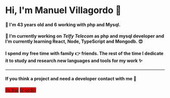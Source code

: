 # Hi, I'm Manuel Villagordo 👋

#### :shushing_face: I'm 43 years old and 6 working with php and Mysql. 
#### 🔭 I’m currently working on *Telfy* *Telecom* as php and mysql developer and I’m currently learning React, Node, TypeScript and Mongodb. :heart_eyes:

#### I spend my free time with family 👉 friends. The rest of the time I dedicate it to study and research new languages and tools for my work :sparkles:

<hr />

#### If you think a project and need a developer contact with me :muscle:

<span style="background-color: red">[twitter](https://twitter.com/manufit78)</span>
<span style="background-color: red">[linkedIn](https://linkedin.com/in/manu78)</span>




<!--
**mnuhell/mnuhell** is a ✨ _special_ ✨ repository because its `README.md` (this file) appears on your GitHub profile.

Here are some ideas to get you started:

- 🔭 I’m currently working on ...
- 🌱 I’m currently learning ...
- 👯 I’m looking to collaborate on ...
- 🤔 I’m looking for help with ...
- 💬 Ask me about ...
- 📫 How to reach me: ...
- 😄 Pronouns: ...
- ⚡ Fun fact: ...
-->
